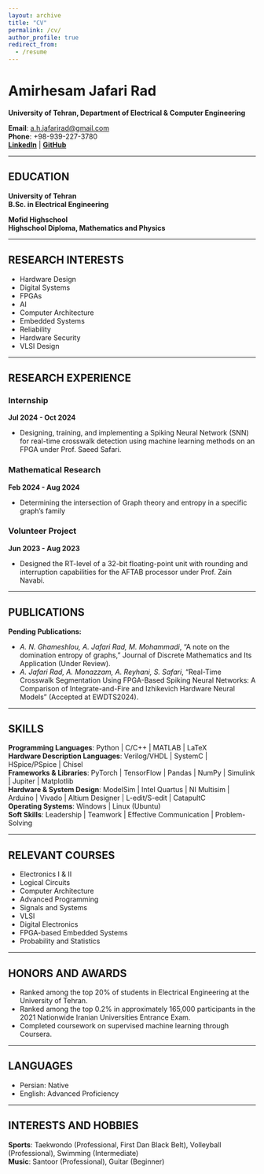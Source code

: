 ```yaml
---
layout: archive
title: "CV"
permalink: /cv/
author_profile: true
redirect_from:
  - /resume
---
```


# Amirhesam Jafari Rad  
**University of Tehran, Department of Electrical & Computer Engineering**  

**Email**: a.h.jafarirad@gmail.com  
**Phone**: +98-939-227-3780  
[**LinkedIn**](https://www.linkedin.com/in/amirhesam-jafarirad/) | [**GitHub**](https://github.com/amirhjrad)

---

## **EDUCATION**  
**University of Tehran**  
**B.Sc. in Electrical Engineering**  

**Mofid Highschool**  
**Highschool Diploma, Mathematics and Physics**  

---

## **RESEARCH INTERESTS**  
- Hardware Design  
- Digital Systems  
- FPGAs  
- AI  
- Computer Architecture  
- Embedded Systems  
- Reliability  
- Hardware Security  
- VLSI Design  

---

## **RESEARCH EXPERIENCE**  
### Internship  
**Jul 2024 - Oct 2024**  
- Designing, training, and implementing a Spiking Neural Network (SNN) for real-time crosswalk detection using machine learning methods on an FPGA under Prof. Saeed Safari.  

### Mathematical Research   
**Feb 2024 - Aug 2024**  
- Determining the intersection of Graph theory and entropy in a specific graph’s family
 

### Volunteer Project  
**Jun 2023 - Aug 2023**  
- Designed the RT-level of a 32-bit floating-point unit with rounding and interruption capabilities for the AFTAB processor under Prof. Zain Navabi.  

---

## **PUBLICATIONS**  
**Pending Publications:**  
- *A. N. Ghameshlou, A. Jafari Rad, M. Mohammadi*, “A note on the domination entropy of graphs,” Journal of Discrete Mathematics and Its Application (Under Review).  
- *A. Jafari Rad, A. Monazzam, A. Reyhani, S. Safari*, “Real-Time Crosswalk Segmentation Using FPGA-Based Spiking Neural Networks: A Comparison of Integrate-and-Fire and Izhikevich Hardware Neural Models” (Accepted at EWDTS2024).  

---

## **SKILLS**  
**Programming Languages**: Python | C/C++ | MATLAB | LaTeX  
**Hardware Description Languages**: Verilog/VHDL | SystemC | HSpice/PSpice | Chisel  
**Frameworks & Libraries**: PyTorch | TensorFlow | Pandas | NumPy | Simulink | Jupiter | Matplotlib  
**Hardware & System Design**: ModelSim | Intel Quartus | NI Multisim | Arduino | Vivado | Altium Designer | L-edit/S-edit | CatapultC  
**Operating Systems**: Windows | Linux (Ubuntu)  
**Soft Skills**: Leadership | Teamwork | Effective Communication | Problem-Solving  

---

## **RELEVANT COURSES**  
- Electronics I & II  
- Logical Circuits  
- Computer Architecture  
- Advanced Programming  
- Signals and Systems  
- VLSI  
- Digital Electronics  
- FPGA-based Embedded Systems  
- Probability and Statistics  

---

## **HONORS AND AWARDS**  
- Ranked among the top 20% of students in Electrical Engineering at the University of Tehran.  
- Ranked among the top 0.2% in approximately 165,000 participants in the 2021 Nationwide Iranian Universities Entrance Exam.  
- Completed coursework on supervised machine learning through Coursera.  

---

## **LANGUAGES**  
- Persian: Native  
- English: Advanced Proficiency

---

## **INTERESTS AND HOBBIES**  
**Sports**: Taekwondo (Professional, First Dan Black Belt), Volleyball (Professional), Swimming (Intermediate)  
**Music**: Santoor (Professional), Guitar (Beginner)  
